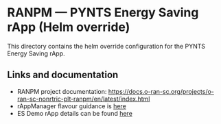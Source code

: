 # RANPM — PYNTS Energy Saving rApp (Helm override)

This directory contains the helm override configuration for the PYNTS Energy Saving rApp.

## Links and documentation
- RANPM project documentation: https://docs.o-ran-sc.org/projects/o-ran-sc-nonrtric-plt-ranpm/en/latest/index.html
- rAppManager flavour guidance is [here](https://github.com/o-ran-sc/it-dep/blob/master/smo-install/helm-override/rappmanager/README.md)
- ES Demo rApp details can be found [here](https://github.com/o-ran-sc/nonrtric-plt-rappmanager/blob/master/sample-rapp-generator/es-demo-rapp/README.md)